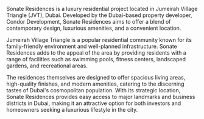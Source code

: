 
Sonate Residences is a luxury residential project located in Jumeirah Village Triangle (JVT), Dubai. Developed by the Dubai-based property developer, Condor Development, Sonate Residences aims to offer a blend of contemporary design, luxurious amenities, and a convenient location.

Jumeirah Village Triangle is a popular residential community known for its family-friendly environment and well-planned infrastructure. Sonate Residences adds to the appeal of the area by providing residents with a range of facilities such as swimming pools, fitness centers, landscaped gardens, and recreational areas.

The residences themselves are designed to offer spacious living areas, high-quality finishes, and modern amenities, catering to the discerning tastes of Dubai's cosmopolitan population. With its strategic location, Sonate Residences provides easy access to major landmarks and business districts in Dubai, making it an attractive option for both investors and homeowners seeking a luxurious lifestyle in the city.
